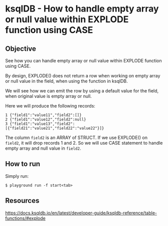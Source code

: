 # ksqlDB - How to handle empty array or null value within EXPLODE function using CASE

## Objective

See how you can handle empty array or null value within EXPLODE function using CASE.

By design, EXPLODE() does not return a row when working on empty array or null value in the field, when using the function in ksqlDB.

We will see how we can emit the row by using a default value for the field, when original value is empty array or null.

Here we will produce the following records:
```
1 {"field1":"value11","field2":[]}
2 {"field1":"value12","field2":null}
3 {"field1":"value13","field2":[{"field21":"value21","field22":"value22"}]}
```
The column `field2` is an ARRAY of STRUCT. If we use EXPLODE() on `field2`, it will drop records 1 and 2.
So we will use CASE statement to handle empty array and null value in `field2`.

## How to run

Simply run:

```
$ playground run -f start<tab>
```

## Resources
https://docs.ksqldb.io/en/latest/developer-guide/ksqldb-reference/table-functions/#explode
